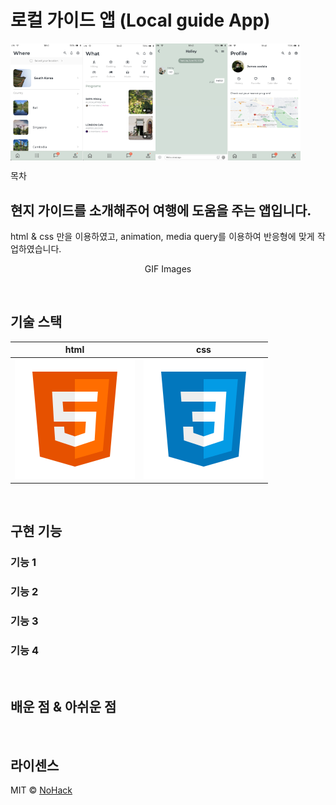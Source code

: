 # 로컬 가이드 앱 (Local guide App)

<p align="space-between" style="display: flex;">
  <br>
  <img src="./image/301.png" width="23%">
  <img src="./image/302.png" width="23%">
  <img src="./image/303.png" width="23%">
  <img src="./image/304.png" width="23%">
  <br>
</p>

목차

## 현지 가이드를 소개해주어 여행에 도움을 주는 앱입니다.

<p align="justify">
html & css 만을 이용하였고, animation, media query를 이용하여 반응형에 맞게 작업하였습니다.
</p>

<p align="center">
GIF Images
</p>

<br>

## 기술 스택

|    html    |     css    |  
| :--------: | :--------: |
|  ![html]   |   ![css]   | 

<br>

## 구현 기능

### 기능 1

### 기능 2

### 기능 3

### 기능 4

<br>

## 배운 점 & 아쉬운 점

<p align="justify">

</p>

<br>

## 라이센스

MIT &copy; [NoHack](mailto:lbjp114@gmail.com)

<!-- Stack Icon Refernces -->
[html]: /image/stack/html.svg
[css]: /image/stack/css.svg
[js]: /image/stack/javascript.svg
[ts]: /image/stack/typescript.svg
[react]: /image/stack/react.svg
[node]: /image/stack/node.svg
